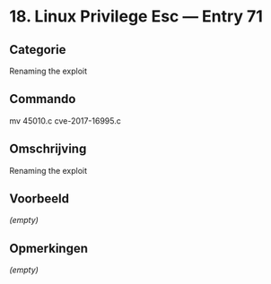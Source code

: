 # 18. Linux Privilege Esc — Entry 71

## Categorie

Renaming the exploit

## Commando

mv 45010.c cve-2017-16995.c

## Omschrijving

Renaming the exploit

## Voorbeeld

_(empty)_

## Opmerkingen

_(empty)_

